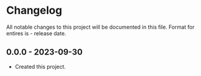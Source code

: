 
  # Changelog
  All notable changes to this project will be documented in this file.
  Format for entires is <version-string> - release date.

  ## 0.0.0 - 2023-09-30
  - Created this project.
  